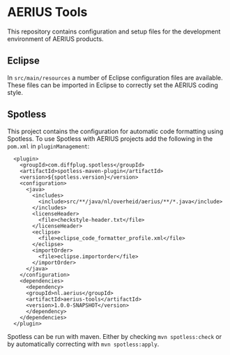 # AERIUS Tools

This repository contains configuration and setup files for the development environment of AERIUS products.

## Eclipse

In `src/main/resources` a number of Eclipse configuration files are available.
These files can be imported in Eclipse to correctly set the AERIUS coding style.

## Spotless

This project contains the configuration for automatic code formatting using Spotless.
To use Spotless with AERIUS projects add the following in the `pom.xml` in `pluginManagement`:

```
  <plugin>
    <groupId>com.diffplug.spotless</groupId>
    <artifactId>spotless-maven-plugin</artifactId>
    <version>${spotless.version}</version>
    <configuration>
      <java>
        <includes>
          <include>src/**/java/nl/overheid/aerius/**/*.java</include>
        </includes>
        <licenseHeader>
          <file>checkstyle-header.txt</file>
        </licenseHeader>
        <eclipse>
          <file>eclipse_code_formatter_profile.xml</file>
        </eclipse>
        <importOrder>
          <file>eclipse.importorder</file>
        </importOrder>
      </java>
    </configuration>
    <dependencies>
      <dependency>
      <groupId>nl.aerius</groupId>
      <artifactId>aerius-tools</artifactId>
      <version>1.0.0-SNAPSHOT</version>
      </dependency>
    </dependencies>
  </plugin>
```

Spotless can be run with maven.
Either by checking `mvn spotless:check` or by automatically correcting with `mvn spotless:apply`.
